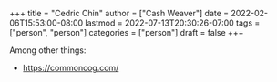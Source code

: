 +++
title = "Cedric Chin"
author = ["Cash Weaver"]
date = 2022-02-06T15:53:00-08:00
lastmod = 2022-07-13T20:30:26-07:00
tags = ["person", "person"]
categories = ["person"]
draft = false
+++

Among other things:

-   <https://commoncog.com/>
